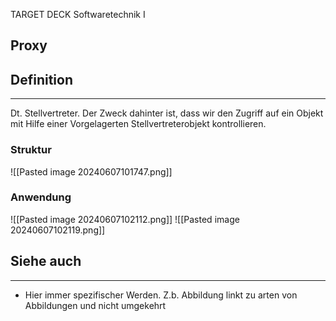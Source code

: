 
TARGET DECK
Softwaretechnik I

Proxy
--
## Definition
***
Dt. Stellvertreter. Der Zweck dahinter ist, dass wir den Zugriff auf ein Objekt mit Hilfe einer Vorgelagerten Stellvertreterobjekt kontrollieren.
### Struktur
![[Pasted image 20240607101747.png]]
### Anwendung
![[Pasted image 20240607102112.png]]
![[Pasted image 20240607102119.png]]
## Siehe auch
***
* Hier immer spezifischer Werden. Z.b. Abbildung linkt zu arten von Abbildungen und nicht umgekehrt